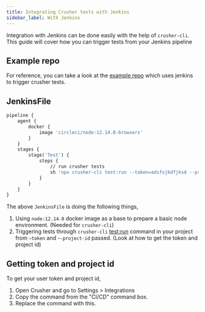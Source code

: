 ```yaml
---
title: Integrating Crusher tests with Jenkins
sidebar_label: With Jenkins
---
```

Integration with Jenkins can be done easily with the help of `crusher-cli`.  This guide will cover how you can trigger tests from your Jenkins pipeline

## Example repo

For reference, you can take a look at the [example repo](/integrations/with-jenkins) which uses jenkins to trigger crusher tests.

## JenkinsFile

```dockerfile
pipeline {
    agent {
        docker {
            image 'circleci/node:12.14.0-browsers'
        }
    }
    stages {
        stage('Test') {
            steps {
                // run crusher tests
                sh 'npx crusher-cli test:run --token=adsfsjkdfjksd --project-id=32'
            }
        }
    }
}
```

The above `JenkinsFile` is doing the following things,

1. Using `node:12.14.0` docker image as a base to prepare a basic node environment. (Needed for `crusher-cli`)
1. Triggering tests through `crusher-cli`  [test:run](https://docs.crusher.dev/cli/commands/test:run) command in your project from `—token` and -`-project-id` passed. (Look at how to get the token and project id)

## Getting token and project id

To get your user token and project id,

1. Open Crusher and go to Settings &gt; Integrations
1. Copy the command from the &quot;CI/CD&quot; command box.
1. Replace the command with this.